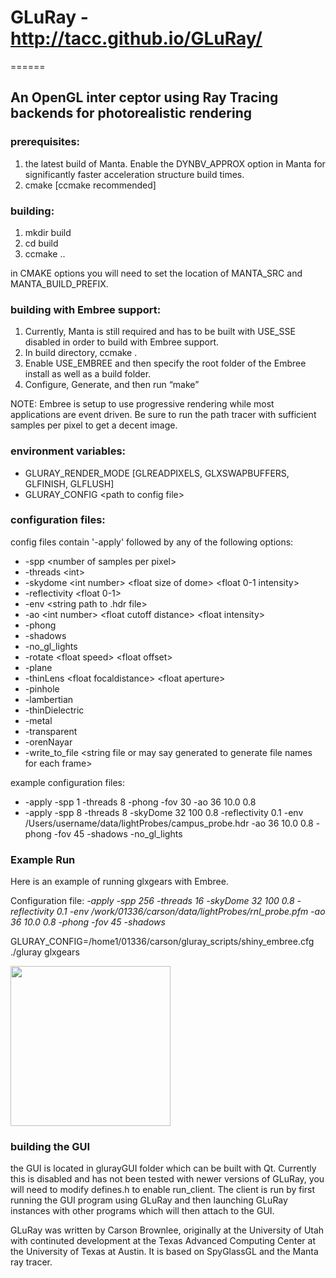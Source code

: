 <h1>GLuRay - <a href="http://tacc.github.io/GLuRay/">http://tacc.github.io/GLuRay/</a></h1>
======

<h2>An OpenGL inter ceptor using Ray Tracing backends for photorealistic rendering</h2>

<h3>prerequisites:</h3>
<p>
<ol>
<li>the latest build of Manta.  Enable the DYNBV_APPROX option in Manta for significantly faster acceleration structure build times.</li>
<li>cmake [ccmake recommended]</li>
</ol>

<h3>building:</h3>
<p>
<ol>
<li>mkdir build</li>
<li>cd build</li>
<li>ccmake ..</li>
</ol>
</p>
<p>in CMAKE options you will need to set the location of MANTA_SRC and MANTA_BUILD_PREFIX.</p>


<h3>building with Embree support:</h3>
<p>
<ol>
<li>Currently, Manta is still required and has to be built with USE_SSE disabled in order to build with Embree support.</li>
<li>In build directory, ccmake .</li>
<li>Enable USE_EMBREE and then specify the root folder of the Embree install as well as a build folder.</li>
<li>Configure, Generate, and then run &#8220;make&#8221;</li>
</ol>
</p>
<p>NOTE: Embree is setup to use progressive rendering while most applications are event driven.  Be sure to run the path tracer with sufficient samples per pixel to get a decent image.  </p>


<!-- <h3>building with OptiX support:</h3>
<p>
Please check out the 'optix' branch of GLuRay and build using CMake.
</p>

<h3>running:</h3>
<p>./gluray glxgears</p>
-->


<h3>environment variables:</h3>
<p>
<ul>
<li>GLURAY_RENDER_MODE [GLREADPIXELS, GLXSWAPBUFFERS, GLFINISH, GLFLUSH]</li>
<li>GLURAY_CONFIG &lt;path to config file&gt;</li>
</ul>
</p>

<h3>configuration files:</h3>
<p>
config files contain '-apply' followed by any of the following options:
<ul>
<li>-spp &lt;number of samples per pixel&gt;</li>
<li>-threads &lt;int&gt;</li>
<li>-skydome &lt;int number&gt;  &lt;float size of dome&gt; &lt;float 0-1 intensity&gt;</li> 
<li>-reflectivity &lt;float 0-1&gt;</li>
<li>-env &lt;string path to .hdr file&gt;</li> 
<li>-ao &lt;int number&gt; &lt;float cutoff distance&gt; &lt;float intensity&gt;</li>
<li>-phong</li>
<li>-shadows</li>
<li>-no_gl_lights</li>
<li>-rotate &lt;float speed&gt; &lt;float offset&gt;</li>
<li>-plane</li> 
<li>-thinLens &lt;float focaldistance&gt; &lt;float aperture&gt;</li>
<li>-pinhole</li> 
<li>-lambertian</li> 
<li>-thinDielectric</li> 
<li>-metal</li> 
<li>-transparent</li> 
<li>-orenNayar</li> 
<li>-write_to_file &lt;string file or may say generated to generate file names for each frame&gt;</li>
</ul>
</p>

<p>example configuration files:
<ul>
<li>-apply -spp 1 -threads 8 -phong -fov 30 -ao 36 10.0 0.8</li>
<li>-apply -spp 8 -threads 8 -skyDome 32 100 0.8 -reflectivity 0.1 -env /Users/username/data/lightProbes/campus_probe.hdr -ao 36 10.0 0.8 -phong -fov 45 -shadows -no_gl_lights</li>
</ul>
</p>

<h3> Example Run </h3>
<p>Here is an example of running glxgears with Embree.  </p>
<p>Configuration file:  <i>-apply -spp 256 -threads 16 -skyDome 32 100 0.8 -reflectivity 0.1 -env /work/01336/carson/data/lightProbes/rnl_probe.pfm -ao 36 10.0 0.8 -phong -fov 45 -shadows</i></p>
<p>GLURAY_CONFIG=/home1/01336/carson/gluray_scripts/shiny_embree.cfg ./gluray glxgears</p>
<p><a href="http://enja.org/carson/wp-content/uploads/2013/04/Screen-Shot-2013-10-02-at-11.18.00-AM1.png"><img src="http://enja.org/carson/wp-content/uploads/2013/04/Screen-Shot-2013-10-02-at-11.18.00-AM1.png" alt="" title="Screen Shot 2013-10-02 at 11.18.00 AM"  width="256" height="256" class="aligncenter size-full wp-image-199" /></a></p>

<h3>building the GUI</h3>
<p>the GUI is located in glurayGUI folder which can be built with Qt.  Currently this is disabled and has not been tested with newer versions of GLuRay, you will need to modify defines.h to enable run_client.  The client is run by first running the GUI program using GLuRay and then launching GLuRay instances with other programs which will then attach to the GUI.</p>
<p>GLuRay was written by Carson Brownlee, originally at the University of Utah with continuted development at the Texas Advanced Computing Center at the University of Texas at Austin.  It is based on SpyGlassGL and the Manta ray tracer.</p>
